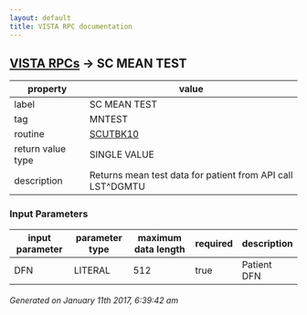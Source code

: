 ```yaml
---
layout: default
title: VISTA RPC documentation
---
```




## [VISTA RPCs](TableOfContent.md) &#8594; SC MEAN TEST 

 property | value 
--- | --- 
 label | SC MEAN TEST
 tag | MNTEST
 routine | [SCUTBK10](http://code.osehra.org/dox/Routine_SCUTBK10_source.html)
 return value type | SINGLE VALUE
 description | Returns mean test data for patient from API call LST^DGMTU

### Input Parameters

| input parameter | parameter type | maximum data length | required | description | 
| --- | --- | --- | --- | --- | 
| DFN | LITERAL | 512 | true | Patient DFN | 




 ###### Generated on January 11th 2017, 6:39:42 am